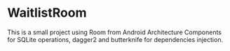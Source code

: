# WaitlistRoom
This is a small project using Room from Android Architecture Components for SQLite operations, dagger2 and butterknife for dependencies injection.  
